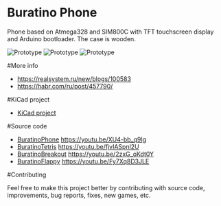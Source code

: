 # Buratino Phone
Phone based on Atmega328 and SIM800C with TFT touchscreen display and Arduino bootloader. The case is wooden.

![Prototype](http://realsystem.ru/new/sites/default/files/imagecache/product/img_20190531_194437.jpg)
![Prototype](http://realsystem.ru/new/sites/default/files/imagecache/galleryformatter_slide/img_20190523_203713.jpg)
![Prototype](http://realsystem.ru/new/sites/default/files/imagecache/galleryformatter_slide/img_20190523_204034.jpg)

#More info

- https://realsystem.ru/new/blogs/100583
- https://habr.com/ru/post/457790/

#KiCad project

- [KiCad project](KiCad/)

#Source code

- [BuratinoPhone](BuratinoPhone/)            https://youtu.be/XU4-bb_q9Ig
- [BuratinoTetris](BuratinoTetris/)          https://youtu.be/fjvIASpnl2U
- [BuratinoBreakout](BuratinoBreakout/)      https://youtu.be/2zxG_oKdt0Y
- [BuratinoFlappy](BuratinoFlappy/)          https://youtu.be/Fy7Xq8D3JLE

#Contributing

Feel free to make this project better by contributing with source code, improvements, bug reports, fixes, new games, etc.
